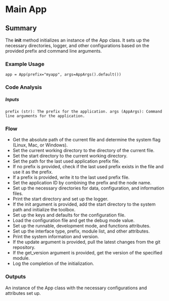 # Main App

## Summary

The __init__ method initializes an instance of the App class. It sets up the necessary directories, logger, and other
configurations based on the provided prefix and command line arguments.

### Example Usage

`
app = App(prefix="myapp", args=AppArgs().default())
`

### Code Analysis

##### Inputs

`
prefix (str): The prefix for the application.
args (AppArgs): Command line arguments for the application.
`

### Flow

- Get the absolute path of the current file and determine the system flag (Linux, Mac, or Windows).
- Set the current working directory to the directory of the current file.
- Set the start directory to the current working directory.
- Set the path for the last used application prefix file.
- If no prefix is provided, check if the last used prefix exists in the file and use it as the prefix.
- If a prefix is provided, write it to the last used prefix file.
- Set the application ID by combining the prefix and the node name.
- Set up the necessary directories for data, configuration, and information files.
- Print the start directory and set up the logger.
- If the init argument is provided, add the start directory to the system path and initialize the toolbox.
- Set up the keys and defaults for the configuration file.
- Load the configuration file and get the debug mode value.
- Set up the runnable, development mode, and functions attributes.
- Set up the interface type, prefix, module list, and other attributes.
- Print the system information and version.
- If the update argument is provided, pull the latest changes from the git repository.
- If the get_version argument is provided, get the version of the specified module.
- Log the completion of the initialization.

### Outputs

An instance of the App class with the necessary configurations and attributes set up.
